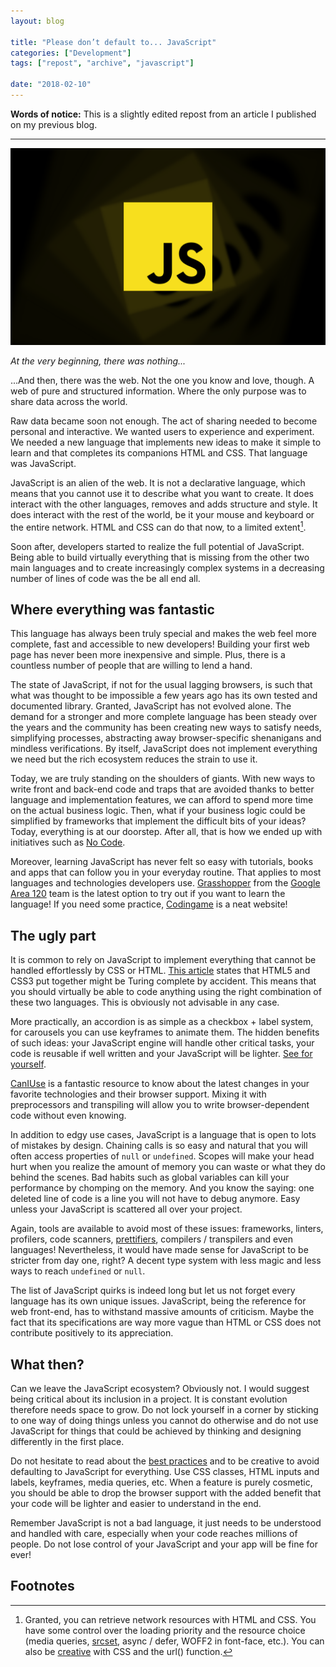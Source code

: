 ```yaml
---
layout: blog

title: "Please don’t default to... JavaScript"
categories: ["Development"]
tags: ["repost", "archive", "javascript"]

date: "2018-02-10"
---
```


**Words of notice:** This is a slightly edited repost from an article I published on my previous blog.

***

![The official jQuery Logo](/assets/img/posts/20180427/header.png)

_At the very beginning, there was nothing..._

...And then, there was the web. Not the one you know and love, though. A web of pure and structured information. Where
the only purpose was to share data across the world.

Raw data became soon not enough. The act of sharing needed to become personal and interactive. We wanted users to
experience and experiment. We needed a new language that implements new ideas to make it simple to learn and that
completes its companions HTML and CSS. That language was JavaScript.

<!-- READ MORE -->

JavaScript is an alien of the web. It is not a declarative language, which means that you cannot use it to describe what
you want to create. It does interact with the other languages, removes and adds structure and style. It does interact
with the rest of the world, be it your mouse and keyboard or the entire network. HTML and CSS can do that now, to a
limited extent[^1].

Soon after, developers started to realize the full potential of JavaScript. Being able to build virtually everything
that is missing from the other two main languages and to create increasingly complex systems in a decreasing number of
lines of code was the be all end all.

## Where everything was fantastic

This language has always been truly special and makes the web feel more complete, fast and accessible to new developers!
Building your first web page has never been more inexpensive and simple. Plus, there is a countless number of people
that are willing to lend a hand.

The state of JavaScript, if not for the usual lagging browsers, is such that what was thought to be impossible a few
years ago has its own tested and documented library. Granted, JavaScript has not evolved alone. The demand for a
stronger and more complete language has been steady over the years and the community has been creating new ways to
satisfy needs, simplifying processes, abstracting away browser-specific shenanigans and mindless verifications. By
itself, JavaScript does not implement everything we need but the rich ecosystem reduces the strain to use it.

Today, we are truly standing on the shoulders of giants. With new ways to write front and back-end code and traps that
are avoided thanks to better language and implementation features, we can afford to spend more time on the actual
business logic. Then, what if your business logic could be simplified by frameworks that implement the difficult bits of
your ideas? Today, everything is at our doorstep. After all, that is how we ended up with initiatives such as [No Code](https://www.nocode.tech/).

Moreover, learning JavaScript has never felt so easy with tutorials, books and apps that can follow you in your everyday
routine. That applies to most languages and technologies developers use. [Grasshopper](https://grasshopper.codes/) from
the [Google Area 120](https://area120.google.com/) team is the latest option to try out if you want to learn the
language! If you need some practice, [Codingame](https://www.codingame.com/) is a neat website!

## The ugly part

It is common to rely on JavaScript to implement everything that cannot be handled effortlessly by CSS or HTML. [This article](http://beza1e1.tuxen.de/articles/accidentally_turing_complete.html)
states that HTML5 and CSS3 put together might be Turing complete by accident. This means that you should virtually be
able to code anything using the right combination of these two languages. This is obviously not advisable in any case.

More practically, an accordion is as simple as a checkbox + label system, for carousels you can use keyframes to animate
them. The hidden benefits of such ideas: your JavaScript engine will handle other critical tasks, your code is reusable
if well written and your JavaScript will be lighter. [See for yourself](https://codepen.io/Vincenzo/pen/xjwpvw).

[CanIUse](https://caniuse.com/) is a fantastic resource to know about the latest changes in your favorite technologies
and their browser support. Mixing it with preprocessors and transpiling will allow you to write browser-dependent code
without even knowing.

In addition to edgy use cases, JavaScript is a language that is open to lots of mistakes by design. Chaining calls is so
easy and natural that you will often access properties of `null` or `undefined`. Scopes will make your head hurt when
you realize the amount of memory you can waste or what they do behind the scenes. Bad habits such as global variables
can kill your performance by chomping on the memory. And you know the saying: one deleted line of code is a line you
will not have to debug anymore. Easy unless your JavaScript is scattered all over your project.

Again, tools are available to avoid most of these issues: frameworks, linters, profilers, code scanners, [prettifiers](https://prettier.io/),
compilers / transpilers and even languages! Nevertheless, it would have made sense for JavaScript to be stricter from
day one, right? A decent type system with less magic and less ways to reach `undefined` or `null`.

The list of JavaScript quirks is indeed long but let us not forget every language has its own unique issues. JavaScript,
being the reference for web front-end, has to withstand massive amounts of criticism. Maybe the fact that its
specifications are way more vague than HTML or CSS does not contribute positively to its appreciation.

## What then?

Can we leave the JavaScript ecosystem? Obviously not. I would suggest being critical about its inclusion in a project.
It is constant evolution therefore needs space to grow. Do not lock yourself in a corner by sticking to one way of doing
things unless you cannot do otherwise and do not use JavaScript for things that could be achieved by thinking and
designing differently in the first place.

Do not hesitate to read about the [best practices](https://jstherightway.org/) and to be creative to avoid defaulting to JavaScript for everything.
Use CSS classes, HTML inputs and labels, keyframes, media queries, etc. When a feature is purely cosmetic, you should be
able to drop the browser support with the added benefit that your code will be lighter and easier to understand in the
end.

Remember JavaScript is not a bad language, it just needs to be understood and handled with care, especially when your
code reaches millions of people. Do not lose control of your JavaScript and your app will be fine for ever!

## Footnotes

[^1]: Granted, you can retrieve network resources with HTML and CSS. You have some control over the loading priority and the resource choice (media queries, [srcset](https://developer.mozilla.org/en-US/docs/Web/HTML/Element/img#attr-srcset), async / defer, WOFF2 in font-face, etc.). You can also be [creative](https://github.com/jbtronics/CrookedStyleSheets) with CSS and the url() function.